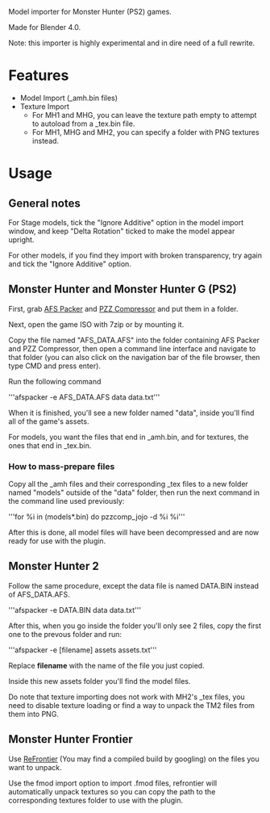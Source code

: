 Model importer for Monster Hunter (PS2) games.

Made for Blender 4.0.

Note: this importer is highly experimental and in dire need of a full rewrite.

# Features

* Model Import (_amh.bin files)
* Texture Import
    * For MH1 and MHG, you can leave the texture path empty to attempt to autoload from a _tex.bin file.
    * For MH1, MHG and MH2, you can specify a folder with PNG textures instead.

# Usage

## General notes

For Stage models, tick the "Ignore Additive" option in the model import window, and keep "Delta Rotation" ticked to make the model appear upright.

For other models, if you find they import with broken transparency, try again and tick the "Ignore Additive" option.

## Monster Hunter and Monster Hunter G (PS2)

First, grab [AFS Packer](https://github.com/MaikelChan/AFSPacker) and [PZZ Compressor](https://github.com/infval/pzzcompressor_jojo) and put them in a folder.

Next, open the game ISO with 7zip or by mounting it.

Copy the file named "AFS_DATA.AFS" into the folder containing AFS Packer and PZZ Compressor, then open a command line interface and navigate to that folder (you can also click on the navigation bar of the file browser, then type CMD and press enter).

Run the following command

'''afspacker -e AFS_DATA.AFS data data.txt'''

When it is finished, you'll see a new folder named "data", inside you'll find all of the game's assets.

For models, you want the files that end in _amh.bin, and for textures, the ones that end in _tex.bin.

### How to mass-prepare files

Copy all the _amh files and their corresponding _tex files to a new folder named "models" outside of the "data" folder, then run the next command in the command line used previously:

'''for %i in (models\*.bin) do pzzcomp_jojo -d %i %i'''

After this is done, all model files will have been decompressed and are now ready for use with the plugin.

## Monster Hunter 2

Follow the same procedure, except the data file is named DATA.BIN instead of AFS_DATA.AFS.

'''afspacker -e DATA.BIN data data.txt'''

After this, when you go inside the folder you'll only see 2 files, copy the first one to the prevous folder and run:

'''afspacker -e [filename] assets assets.txt'''

Replace **filename** with the name of the file you just copied.

Inside this new assets folder you'll find the model files.

Do note that texture importing does not work with MH2's _tex files, you need to disable texture loading or find a way to unpack the TM2 files from them into PNG.

## Monster Hunter Frontier

Use [ReFrontier](https://github.com/mhvuze/refrontier) (You may find a compiled build by googling) on the files you want to unpack.

Use the fmod import option to import .fmod files, refrontier will automatically unpack textures so you can copy the path to the corresponding textures folder to use with the plugin.